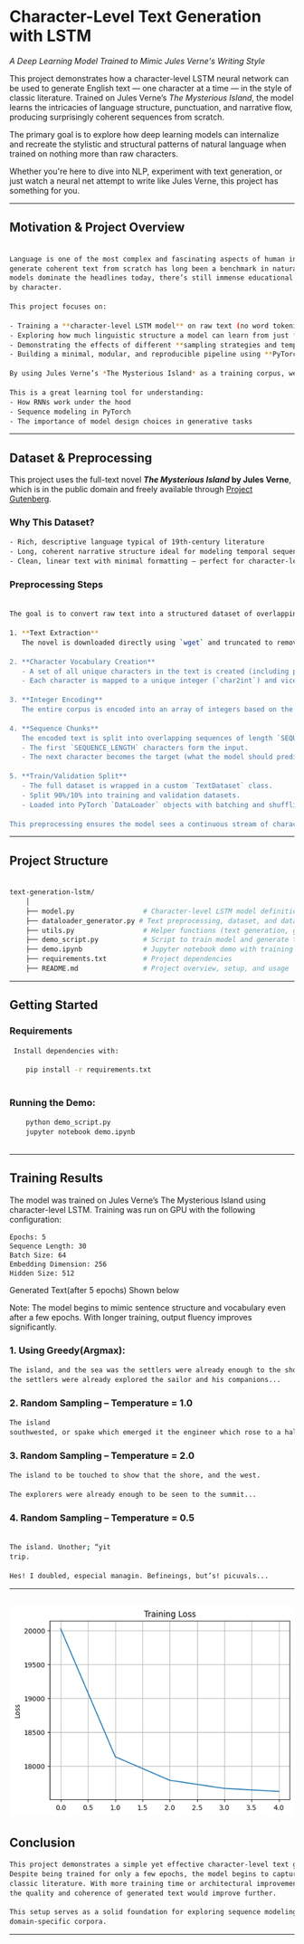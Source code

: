 # Character-Level Text Generation with LSTM

*A Deep Learning Model Trained to Mimic Jules Verne's Writing Style*

This project demonstrates how a character-level LSTM neural network can be used to generate English text — one character
at a time — in the style of classic literature. Trained on Jules Verne’s *The Mysterious Island*, the model learns the
intricacies of language structure, punctuation, and narrative flow, producing surprisingly coherent sequences from scratch.

The primary goal is to explore how deep learning models can internalize and recreate the stylistic and structural patterns
of natural language when trained on nothing more than raw characters.

Whether you're here to dive into NLP, experiment with text generation, or just watch a neural net attempt to write like
Jules Verne, this project has something for you.

---

## Motivation & Project Overview

```bash

Language is one of the most complex and fascinating aspects of human intelligence. The ability to model, understand, and
generate coherent text from scratch has long been a benchmark in natural language processing (NLP). While large-scale language
models dominate the headlines today, there’s still immense educational value in building models from the ground up — character
by character.

This project focuses on:

- Training a **character-level LSTM model** on raw text (no word tokenization).
- Exploring how much linguistic structure a model can learn from just **sequences of characters**.
- Demonstrating the effects of different **sampling strategies and temperatures** on text creativity.
- Building a minimal, modular, and reproducible pipeline using **PyTorch**.

By using Jules Verne’s *The Mysterious Island* as a training corpus, we allow the model to learn narrative style, punctuation rhythm, and character transitions directly from a classic literary work — and then attempt to generate new text that *feels* like it could have come from the same novel.

This is a great learning tool for understanding:
- How RNNs work under the hood
- Sequence modeling in PyTorch
- The importance of model design choices in generative tasks

```
---

## Dataset & Preprocessing

This project uses the full-text novel **_The Mysterious Island_ by Jules Verne**, which is in the public domain and freely
available through [Project Gutenberg](https://www.gutenberg.org/ebooks/1268).

### Why This Dataset?
``` bash
- Rich, descriptive language typical of 19th-century literature
- Long, coherent narrative structure ideal for modeling temporal sequences
- Clean, linear text with minimal formatting — perfect for character-level modeling
```

### Preprocessing Steps
```bash

The goal is to convert raw text into a structured dataset of overlapping character sequences that the LSTM model can learnfrom.

1. **Text Extraction**  
   The novel is downloaded directly using `wget` and truncated to remove Project Gutenberg's boilerplate header/footer content.

2. **Character Vocabulary Creation**  
   - A set of all unique characters in the text is created (including punctuation, whitespace, and case).
   - Each character is mapped to a unique integer (`char2int`) and vice versa.

3. **Integer Encoding**  
   The entire corpus is encoded into an array of integers based on the character mapping.

4. **Sequence Chunks**  
   The encoded text is split into overlapping sequences of length `SEQUENCE_LENGTH + 1`:
   - The first `SEQUENCE_LENGTH` characters form the input.
   - The next character becomes the target (what the model should predict next).

5. **Train/Validation Split**  
   - The full dataset is wrapped in a custom `TextDataset` class.
   - Split 90%/10% into training and validation datasets.
   - Loaded into PyTorch `DataLoader` objects with batching and shuffling.

This preprocessing ensures the model sees a continuous stream of character sequences and learns how characters relate to each other over time — a foundational skill in text generation tasks.

```
---

##  Project Structure

```bash

text-generation-lstm/
    │
    ├── model.py                 # Character-level LSTM model definition
    ├── dataloader_generator.py # Text preprocessing, dataset, and dataloader setup
    ├── utils.py                 # Helper functions (text generation, gradient norm, etc.)
    ├── demo_script.py           # Script to train model and generate text
    ├── demo.ipynb               # Jupyter notebook demo with training and generation
    ├── requirements.txt         # Project dependencies
    ├── README.md                # Project overview, setup, and usage


```
---

## Getting Started

### Requirements

```bash
 Install dependencies with:

    pip install -r requirements.txt
    
```
 ### Running the Demo:
 ```bash
     python demo_script.py
     jupyter notebook demo.ipynb
     
```
---

## Training Results

The model was trained on Jules Verne’s The Mysterious Island using character-level LSTM.
Training was run on GPU with the following configuration:

    Epochs: 5
    Sequence Length: 30
    Batch Size: 64
    Embedding Dimension: 256
    Hidden Size: 512

Generated Text(after 5 epochs) Shown below

Note: The model begins to mimic sentence structure and vocabulary even after a few epochs.
With longer training, output fluency improves significantly.

### 1. Using Greedy(Argmax):

```bash
The island, and the sea was the settlers were already enough to the shore, 
the settlers were already explored the sailor and his companions...

```
### 2. Random Sampling – Temperature = 1.0
```bash
The island
southwested, or spake which emerged it the engineer which rose to a half operation...
```

### 3. Random Sampling – Temperature = 2.0

```bash
The island to be touched to show that the shore, and the west.

The explorers were already enough to be seen to the summit...

```

### 4. Random Sampling – Temperature = 0.5

```bash

The island. Unother; “yit
trip.

Hes! I doubled, especial managin. Befineings, but’s! picuvals...

```
---
![Training results](train.png)
---


## Conclusion

```bash
This project demonstrates a simple yet effective character-level text generation pipeline using an LSTM network.
Despite being trained for only a few epochs, the model begins to capture patterns, punctuation, and structure from
classic literature. With more training time or architectural improvements (e.g. deeper LSTMs, attention, or transformers),
the quality and coherence of generated text would improve further.

This setup serves as a solid foundation for exploring sequence modeling, generative text tasks, or even fine-tuning on
domain-specific corpora.

```
---
